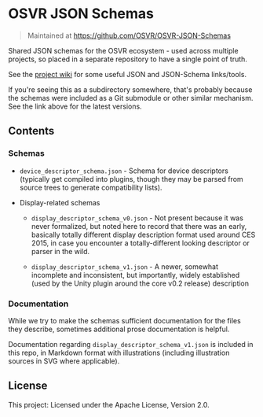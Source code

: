 # OSVR JSON Schemas

> Maintained at <https://github.com/OSVR/OSVR-JSON-Schemas>

Shared JSON schemas for the OSVR ecosystem - used across multiple projects, so placed in a separate repository to have a single point of truth.

See the [project wiki][] for some useful JSON and JSON-Schema links/tools.

[project wiki]: https://github.com/OSVR/OSVR-JSON-Schemas/wiki

If you're seeing this as a subdirectory somewhere, that's probably because the schemas were included as a Git submodule or other similar mechanism. See the link above for the latest versions.

## Contents

### Schemas
- `device_descriptor_schema.json` - Schema for device descriptors (typically get compiled into plugins, though they may be parsed from source trees to generate compatibility lists).

- Display-related schemas

	- `display_descriptor_schema_v0.json` - Not present because it was never formalized, but noted here to record that there was an early, basically totally different display description format used around CES 2015, in case you encounter a totally-different looking descriptor or parser in the wild.

	- `display_descriptor_schema_v1.json` - A newer, somewhat incomplete and inconsistent, but importantly, widely established (used by the Unity plugin around the core v0.2 release) description

### Documentation
While we try to make the schemas sufficient documentation for the files they describe, sometimes additional prose documentation is helpful.

Documentation regarding `display_descriptor_schema_v1.json` is included in this repo, in Markdown format with illustrations (including illustration sources in SVG where applicable).


## License

This project: Licensed under the Apache License, Version 2.0.
